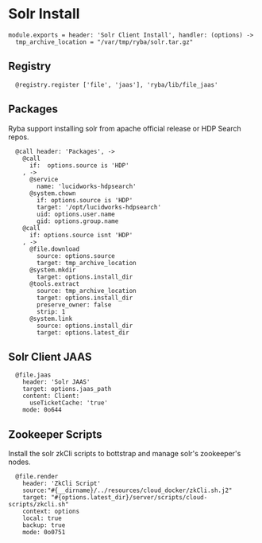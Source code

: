 
# Solr Install

    module.exports = header: 'Solr Client Install', handler: (options) ->
      tmp_archive_location = "/var/tmp/ryba/solr.tar.gz"

## Registry

      @registry.register ['file', 'jaas'], 'ryba/lib/file_jaas'

## Packages
Ryba support installing solr from apache official release or HDP Search repos.

      @call header: 'Packages', ->
        @call
          if:  options.source is 'HDP'
        , ->
          @service
            name: 'lucidworks-hdpsearch'
          @system.chown
            if: options.source is 'HDP'
            target: '/opt/lucidworks-hdpsearch'
            uid: options.user.name
            gid: options.group.name
        @call
          if: options.source isnt 'HDP'
        , ->
          @file.download
            source: options.source
            target: tmp_archive_location
          @system.mkdir
            target: options.install_dir
          @tools.extract
            source: tmp_archive_location
            target: options.install_dir
            preserve_owner: false
            strip: 1
          @system.link
            source: options.install_dir
            target: options.latest_dir

## Solr Client JAAS
      
      @file.jaas
        header: 'Solr JAAS'
        target: options.jaas_path
        content: Client:
          useTicketCache: 'true'
        mode: 0o644

## Zookeeper Scripts
Install the solr zkCli scripts to bottstrap and manage solr's zookeeper's nodes.

      @file.render
        header: 'ZkCli Script'
        source:"#{__dirname}/../resources/cloud_docker/zkCli.sh.j2"
        target: "#{options.latest_dir}/server/scripts/cloud-scripts/zkcli.sh"
        context: options
        local: true
        backup: true
        mode: 0o0751

